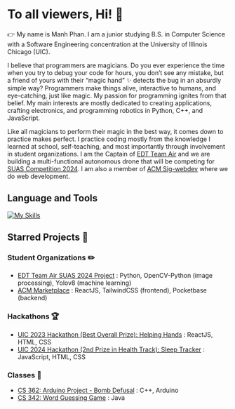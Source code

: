 # To all viewers, Hi! 👋

👉 My name is Manh Phan. I am a junior studying B.S. in Computer Science with a Software Engineering concentration at the University of Illinois Chicago (UIC). 

I believe that programmers are magicians. Do you ever experience the time when you try to debug your code for hours, you don’t see any mistake, but a friend of yours with their “magic hand” ✨ detects the bug in an absurdly simple way? Programmers make things alive, interactive to humans, and eye-catching, just like magic. My passion for programming ignites from that belief. My main interests are mostly dedicated to creating applications, crafting electronics, and programming robotics in Python, C++, and JavaScript.

Like all magicians to perform their magic in the best way, it comes down to practice makes perfect. I practice coding mostly from the knowledge I learned at school, self-teaching, and most importantly through involvement in student organizations. I am the Captain of [EDT Team Air](https://chicagoedt.org/) and we are building a multi-functional autonomous drone that will be competing for [SUAS Competition 2024](https://suas-competition.org/). I am also a member of [ACM Sig-webdev](https://acm-uic.github.io/) where we do web development.

## Language and Tools
[![My Skills](https://skillicons.dev/icons?i=py,cpp,c,react,java,js,git,github,linux,raspberrypi&theme=light)](https://skillicons.dev)

## Starred Projects 🌟

### Student Organizations ✏️
- [EDT Team Air SUAS 2024 Project](https://github.com/chicagoedt/team-air-suas-2024) : Python, OpenCV-Python (image processing), Yolov8 (machine learning)
- [ACM Marketplace](https://github.com/acm-uic/marketplace) : ReactJS, TailwindCSS (frontend), Pocketbase (backend)

### Hackathons 🏆
- [UIC 2023 Hackathon (Best Overall Prize): Helping Hands](https://github.com/AdrianUIC/SparkHacksUIC) : ReactJS, HTML, CSS
- [UIC 2024 Hackathon (2nd Prize in Health Track): Sleep Tracker](https://github.com/Mightymanh/SleepTracker) : JavaScript, HTML, CSS

### Classes 🏫
- [CS 362: Arduino Project - Bomb Defusal](https://github.com/Mightymanh/CS362_bomb) : C++, Arduino
- [CS 342: Word Guessing Game](https://github.com/Mightymanh/CS342-server-client-game) : Java



<!--
**Mightymanh/Mightymanh** is a ✨ _special_ ✨ repository because its `README.md` (this file) appears on your GitHub profile.

Here are some ideas to get you started:

- 🔭 I’m currently working on ...
- 🌱 I’m currently learning ...
- 👯 I’m looking to collaborate on ...
- 🤔 I’m looking for help with ...
- 💬 Ask me about ...
- 📫 How to reach me: ...
- 😄 Pronouns: ...
- ⚡ Fun fact: ...
-->
